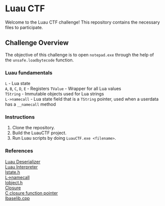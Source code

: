 # Luau CTF

Welcome to the Luau CTF challenge! This repository contains the necessary files to participate.

## Challenge Overview

The objective of this challenge is to open `notepad.exe` through the help of the `unsafe.loadbytecode` function.

### Luau fundamentals

`L` - Lua state  
`A`, `B`, `C`, `D`, `E` - Registers
`TValue` - Wrapper for all Lua values  
`TString` - Immutable objects used for Lua strings  
`L->namecall` - Lua state field that is a `TString` pointer, used when a userdata has a `__namecall` method  

### Instructions
1. Clone the repository.
2. Build the LuauCTF project.
3. Run Luau scripts by doing `LuauCTF.exe <filename>`.

### References

[Luau Deserializer](https://github.com/luau-lang/luau/blob/master/VM/src/lvmload.cpp)  
[Luau Interpreter](https://github.com/luau-lang/luau/blob/master/VM/src/lvmexecute.cpp)  
[lstate.h](https://github.com/luau-lang/luau/blob/master/VM/src/lstate.h)  
[L->namecall](https://github.com/luau-lang/luau/blob/master/VM/src/lstate.h#L273)  
[lobject.h](https://github.com/luau-lang/luau/blob/master/VM/src/lobject.h)  
[Closure](https://github.com/luau-lang/luau/blob/master/VM/src/lobject.h#L383-L411)  
[C closure function pointer](https://github.com/luau-lang/luau/blob/master/VM/src/lobject.h#L399)  
[lbaselib.cpp](https://github.com/luau-lang/luau/blob/master/VM/src/lbaselib.cpp)  
